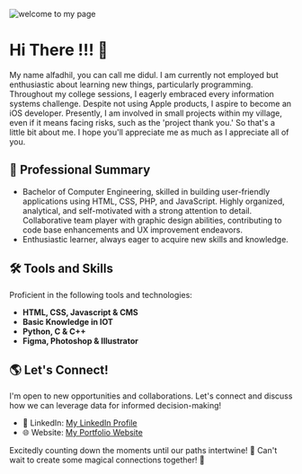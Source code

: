 ![welcome to my page](https://github.com/diidhul/diidhul/assets/74520695/3204eccc-4386-4bae-9471-14cf30cbba45)

# Hi There !!! 👋

My name alfadhil, you can call me didul. I am currently not employed but enthusiastic about learning new things, particularly programming. Throughout my college sessions, I eagerly embraced every information systems challenge. Despite not using Apple products, I aspire to become an iOS developer. Presently, I am involved in small projects within my village, even if it means facing risks, such as the 'project thank you.' So that's a little bit about me. I hope you'll appreciate me as much as I appreciate all of you.


## 💼 Professional Summary

- Bachelor of Computer Engineering, skilled in building user-friendly applications using HTML, CSS, PHP, and JavaScript. Highly organized, analytical, and self-motivated with a strong attention to detail. Collaborative team player with graphic design abilities, contributing to code base enhancements and UX improvement endeavors. 
- Enthusiastic learner, always eager to acquire new skills and knowledge.

## 🛠️ Tools and Skills

Proficient in the following tools and technologies:

- **HTML, CSS, Javascript & CMS**
- **Basic Knowledge in IOT**
- **Python, C & C++**
- **Figma, Photoshop & Illustrator**

## 🌎 Let's Connect!

I'm open to new opportunities and collaborations. Let's connect and discuss how we can leverage data for informed decision-making!

- 💼 LinkedIn: [My LinkedIn Profile](https://www.linkedin.com/in/alfadhil)
- 🌐 Website: [My Portfolio Website](http://diidhul.github.io/)

Excitedly counting down the moments until our paths intertwine! 🚀 Can't wait to create some magical connections together! 🌟
